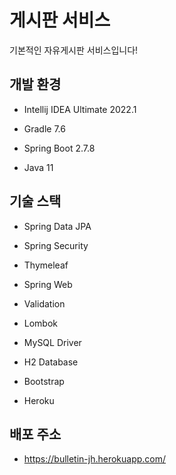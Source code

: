# 게시판 서비스

기본적인 자유게시판 서비스입니다!

## 개발 환경

* Intellij IDEA Ultimate 2022.1

* Gradle 7.6
* Spring Boot 2.7.8
* Java 11

## 기술 스택

* Spring Data JPA
* Spring Security
* Thymeleaf
* Spring Web
* Validation
* Lombok
* MySQL Driver
* H2 Database

* Bootstrap
* Heroku

## 배포 주소

* https://bulletin-jh.herokuapp.com/
